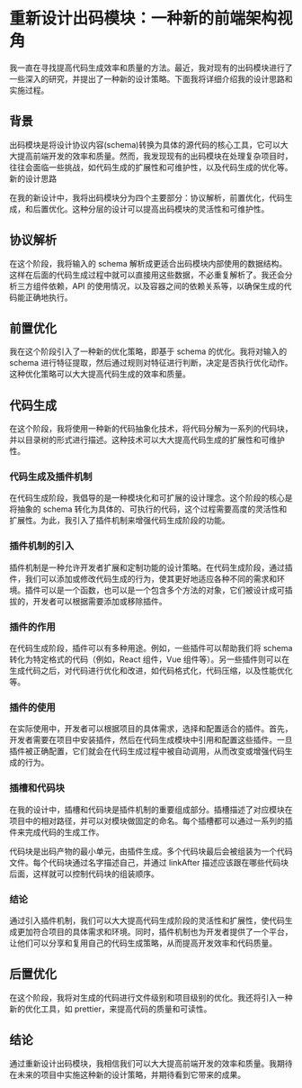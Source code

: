 # 重新设计出码模块：一种新的前端架构视角

我一直在寻找提高代码生成效率和质量的方法。最近，我对现有的出码模块进行了一些深入的研究，并提出了一种新的设计策略。下面我将详细介绍我的设计思路和实施过程。

## 背景

出码模块是将设计协议内容(schema)转换为具体的源代码的核心工具，它可以大大提高前端开发的效率和质量。然而，我发现现有的出码模块在处理复杂项目时，往往会面临一些挑战，如代码生成的扩展性和可维护性，以及代码生成的优化等。新的设计思路

在我的新设计中，我将出码模块分为四个主要部分：协议解析，前置优化，代码生成，和后置优化。这种分层的设计可以提高出码模块的灵活性和可维护性。

## 协议解析

在这个阶段，我将输入的 schema 解析成更适合出码模块内部使用的数据结构。这样在后面的代码生成过程中就可以直接用这些数据，不必重复解析了。我还会分析三方组件依赖，API 的使用情况，以及容器之间的依赖关系等，以确保生成的代码能正确地执行。

## 前置优化

我在这个阶段引入了一种新的优化策略，即基于 schema 的优化。我将对输入的 schema 进行特征提取，然后通过规则对特征进行判断，决定是否执行优化动作。这种优化策略可以大大提高代码生成的效率和质量。

## 代码生成

在这个阶段，我将使用一种新的代码抽象化技术，将代码分解为一系列的代码块，并以目录树的形式进行描述。这种技术可以大大提高代码生成的扩展性和可维护性。

### 代码生成及插件机制

在代码生成阶段，我倡导的是一种模块化和可扩展的设计理念。这个阶段的核心是将抽象的 schema 转化为具体的、可执行的代码，这个过程需要高度的灵活性和扩展性。为此，我引入了插件机制来增强代码生成阶段的功能。

### 插件机制的引入

插件机制是一种允许开发者扩展和定制功能的设计策略。在代码生成阶段，通过插件，我们可以添加或修改代码生成的行为，使其更好地适应各种不同的需求和环境。插件可以是一个函数，也可以是一个包含多个方法的对象，它们被设计成可插拔的，开发者可以根据需要添加或移除插件。

### 插件的作用

在代码生成阶段，插件可以有多种用途。例如，一些插件可以帮助我们将 schema 转化为特定格式的代码（例如，React 组件，Vue 组件等）。另一些插件则可以在生成代码之后，对代码进行优化和改进，如代码格式化，代码压缩，以及性能优化等。

### 插件的使用

在实际使用中，开发者可以根据项目的具体需求，选择和配置适合的插件。首先，开发者需要在项目中安装插件，然后在代码生成模块中引用和配置这些插件。一旦插件被正确配置，它们就会在代码生成过程中被自动调用，从而改变或增强代码生成的行为。

### 插槽和代码块

在我的设计中，插槽和代码块是插件机制的重要组成部分。插槽描述了对应模块在项目中的相对路径，并可以对模块做固定的命名。每个插槽都可以通过一系列的插件来完成代码的生成工作。

代码块是出码产物的最小单元，由插件生成。多个代码块最后会被组装为一个代码文件。每个代码块通过名字描述自己，并通过 linkAfter 描述应该跟在哪些代码块后面，这样就可以控制代码块的组装顺序。

### 结论

通过引入插件机制，我们可以大大提高代码生成阶段的灵活性和扩展性，使代码生成更加符合项目的具体需求和环境。同时，插件机制也为开发者提供了一个平台，让他们可以分享和复用自己的代码生成策略，从而提高开发效率和代码质量。

## 后置优化

在这个阶段，我将对生成的代码进行文件级别和项目级别的优化。我还将引入一种新的优化工具，如 prettier，来提高代码的质量和可读性。

## 结论

通过重新设计出码模块，我相信我们可以大大提高前端开发的效率和质量。我期待在未来的项目中实施这种新的设计策略，并期待看到它带来的成果。
